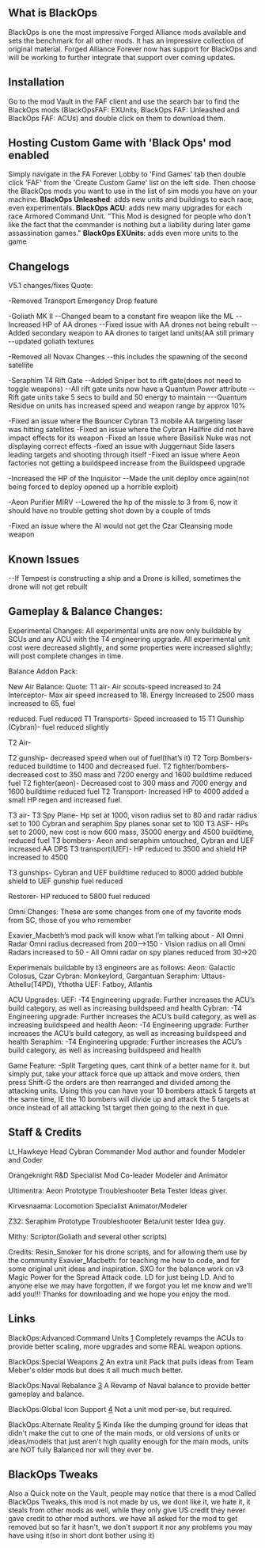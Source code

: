 ## What is BlackOps

BlackOps is one the most impressive Forged Alliance mods available and
sets the benchmark for all other mods. It has an impressive collection
of original material. Forged Alliance Forever now has support for
BlackOps and will be working to further integrate that support over
coming updates.

## Installation

Go to the mod Vault in the FAF client and use the search bar to find the
BlackOps mods (BlackOpsFAF: EXUnits, BlackOps FAF: Unleashed and
BlackOps FAF: ACUs) and double click on them to download them.

## Hosting Custom Game with 'Black Ops' mod enabled

Simply navigate in the FA Forever Lobby to 'Find Games' tab then double
click 'FAF' from the 'Create Custom Game' list on the left side. Then
choose the BlackOps mods you want to use in the list of sim mods you
have on your machine.
**BlackOps Unleashed**: adds new units and buildings to each race, even
experimentals.
**BlackOps ACU**: adds new many upgrades for each race Armored Command
Unit. "This Mod is designed for people who don't like the fact that the
commander is nothing but a liability during later game assassination
games."
**BlackOps EXUnits**: adds even more units to the game

## Changelogs

V5.1 changes/fixes Quote:

-Removed Transport Emergency Drop feature

-Goliath MK II --Changed beam to a constant fire weapon like the ML
--Increased HP of AA drones --Fixed issue with AA drones not being
rebuilt --Added secondary weapon to AA drones to target land units(AA
still primary --updated goliath textures

-Removed all Novax Changes --this includes the spawning of the second
satellite

-Seraphim T4 Rift Gate --Added Sniper bot to rift gate(does not need to
toggle weapons) --All rift gate units now have a Quantum Power attribute
--Rift gate units take 5 secs to build and 50 energy to maintain
---Quantum Residue on units has increased speed and weapon range by
approx 10%

-Fixed an issue where the Bouncer Cybran T3 mobile AA targeting laser
was hitting satellites -Fixed an issue where the Cybran Hailfire did not
have impact effects for its weapon -Fixed an Issue where Basilisk Nuke
was not displaying correct effects -fixed an issue with Juggernaut Side
lasers leading targets and shooting through itself -Fixed an issue where
Aeon factories not getting a buildspeed increase from the Buildspeed
upgrade

-Increased the HP of the Inquisitor --Made the unit deploy once
again(not being forced to deploy opened up a horrible exploit)

-Aeon Purifier MIRV --Lowered the hp of the missle to 3 from 6, now it
should have no trouble getting shot down by a couple of tmds

-Fixed an issue where the AI would not get the Czar Cleansing mode
weapon

## Known Issues

--If Tempest is constructing a ship and a Drone is killed, sometimes the
drone will not get rebuilt

## Gameplay & Balance Changes:

Experimental Changes: All experimental units are now only buildable by
SCUs and any ACU with the T4 engineering upgrade. All experimental unit
cost were decreased slightly, and some properties were increased
slightly; will post complete changes in time.

Balance Addon Pack:

New Air Balance: Quote: T1 air- Air scouts-speed increased to 24
Interceptor- Max air speed increased to 18. Energy Increased to 2500
mass increased to 65, fuel

reduced. Fuel reduced T1 Transports- Speed increased to 15 T1 Gunship
(Cybran)- fuel reduced slightly

T2 Air-

T2 gunship- decreased speed when out of fuel(that’s it) T2 Torp Bombers-
reduced buildtime to 1400 and decreased fuel. T2 fighter/bombers-
decreased cost to 350 mass and 7200 energy and 1600 buildtime reduced
fuel T2 fighter(aeon)- Decreased cost to 300 mass and 7000 energy and
1600 buildtime reduced fuel T2 Transport- Increased HP to 4000 added a
small HP regen and increased fuel.

T3 air- T3 Spy Plane- Hp set at 1000, vison radius set to 80 and radar
radius set to 100 Cybran and seraphim Spy planes sonar set to 100 T3
ASF- HPs set to 2000, new cost is now 600 mass, 35000 energy and 4500
buildtime, reduced fuel T3 bombers- Aeon and seraphim untouched, Cybran
and UEF increased AA DPS T3 transport(UEF)- HP reduced to 3500 and
shield HP increased to 4500

T3 gunships- Cybran and UEF buildtime reduced to 8000 added bubble
shield to UEF gunship fuel reduced

Restorer- HP reduced to 5800 fuel reduced

Omni Changes: These are some changes from one of my favorite mods from
SC, those of you who remember

Exavier_Macbeth’s mod pack will know what I’m talking about - All Omni
Radar Omni radius decreased from 200-->150 - Vision radius on all Omni
Radars increased to 50 - All Omni radar on spy planes reduced from
30->20

Experimenals buildable by t3 engineers are as follows: Aeon: Galactic
Colosus, Czar Cybran: Monkeylord, Gargantuan Seraphim:
Uttaus-Athellu(T4PD), Ythotha UEF: Fatboy, Atlantis

ACU Upgrades: UEF: -T4 Engineering upgrade: Further increases the ACU’s
build category, as well as increasing buildspeed and health Cybran: -T4
Engineering upgrade: Further increases the ACU’s build category, as well
as increasing buildspeed and health Aeon: -T4 Engineering upgrade:
Further increases the ACU’s build category, as well as increasing
buildspeed and health Seraphim: -T4 Engineering upgrade: Further
increases the ACU’s build category, as well as increasing buildspeed and
health

Game Feature: -Split Targeting ques, cant think of a better name for it.
but simply put, take your attack force que up attack and move orders,
then press Shift-G the orders are then rearranged and divided among the
attacking units. Using this you can have your 10 bombers attack 5
targets at the same time, IE the 10 bombers will divide up and attack
the 5 targets at once instead of all attacking 1st target then going to
the next in que.

## Staff & Credits

Lt_Hawkeye Head Cybran Commander Mod author and founder Modeler and
Coder

Orangeknight R&D Specialist Mod Co-leader Modeler and Animator

Ultimentra: Aeon Prototype Troubleshooter Beta Tester Ideas giver.

Kirvesnaama: Locomotion Specialist Animator/Modeler

Z32: Seraphim Prototype Troubleshooter Beta/unit tester Idea guy.

Mithy: Scriptor(Goliath and several other scripts)

Credits: Resin_Smoker for his drone scripts, and for allowing them use
by the community Exavier_Macbeth: for teaching me how to code, and for
some original unit ideas and inspiration. SXO for the balance work on v3
Magic Power for the Spread Attack code. LD for just being LD. And to
anyone else we may have forgotten, if we forgot you let me know and
we’ll add you!!! Thanks for downloading and we hope you enjoy the mod.

## Links

BlackOps:Advanced Command Units
[1](http://forums.gaspowered.com/viewtopic.php?t=35265) Completely
revamps the ACUs to provide better scaling, more upgrades and some REAL
weapon options.

BlackOps:Special Weapons
[2](http://forums.gaspowered.com/viewtopic.php?t=40574) An extra unit
Pack that pulls ideas from Team Meber's older mods but does it all much
much better.

BlackOps:Naval Rebalance
[3](http://forums.gaspowered.com/viewtopic.php?t=40574) A Revamp of
Naval balance to provide better gameplay and balance.

BlackOps:Global Icon Support
[4](http://forums.gaspowered.com/viewtopic.php?t=36996) Not a unit mod
per-se, but required.

BlackOps:Alternate Reality
[5](http://forums.gaspowered.com/viewtopic.php?p=695810#p695810) Kinda
like the dumping ground for ideas that didn't make the cut to one of the
main mods, or old versions of units or ideas/models that just aren't
high quality enough for the main mods, units are NOT fully Balanced nor
will they ever be.

## BlackOps Tweaks

Also a Quick note on the Vault, people may notice that there is a mod
Called BlackOps Tweaks, this mod is not made by us, we dont like it, we
hate it, it steals from other mods as well, while they only give US
credit they never gave credit to other mod authors. we have all asked
for the mod to get removed but so far it hasn't, we don't support it nor
any problems you may have using it(so in short dont bother using it)